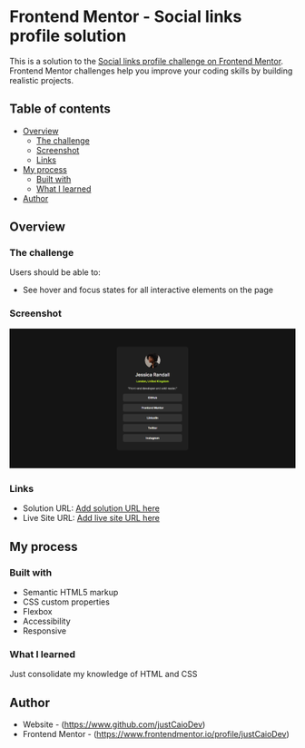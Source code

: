 # Frontend Mentor - Social links profile solution

This is a solution to the [Social links profile challenge on Frontend Mentor](https://www.frontendmentor.io/challenges/social-links-profile-UG32l9m6dQ). Frontend Mentor challenges help you improve your coding skills by building realistic projects. 

## Table of contents

- [Overview](#overview)
  - [The challenge](#the-challenge)
  - [Screenshot](#screenshot)
  - [Links](#links)
- [My process](#my-process)
  - [Built with](#built-with)
  - [What I learned](#what-i-learned)
- [Author](#author)


## Overview

### The challenge

Users should be able to:

- See hover and focus states for all interactive elements on the page

### Screenshot

![](./design/Social_link_profile_screenshot.png)

### Links

- Solution URL: [Add solution URL here](https://your-solution-url.com)
- Live Site URL: [Add live site URL here](https://justCaioDev.github.io/Social-link-profile/)

## My process

### Built with

- Semantic HTML5 markup
- CSS custom properties
- Flexbox
- Accessibility
- Responsive

### What I learned

Just consolidate my knowledge of HTML and CSS

## Author

- Website - (https://www.github.com/justCaioDev)
- Frontend Mentor - (https://www.frontendmentor.io/profile/justCaioDev)
